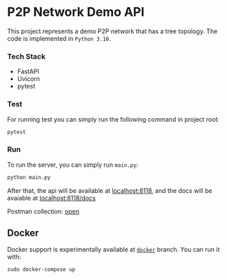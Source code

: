 # P2P Network Demo API

This project represents a demo P2P network that has a tree topology. The code is implemented in `Python 3.10`.

### Tech Stack
- FastAPI
- Uvicorn
- pytest

### Test
For running test you can simply run the following command in project root:

```bash
pytest
```

### Run
To run the server, you can simply run `main.py`:

```bash
python main.py
```

After that, the api will be available at [localhost:8118](localhost:8118), and the docs will be avaiable at [localhost:8118/docs](localhost:8118/docs)

Postman collection: [open](https://www.getpostman.com/collections/8b1b247083ab94b4bb26)

## Docker
Docker support is experimentally available at [`docker`](https://github.com/AminRezaei0x443/s73-ta/tree/docker) branch. You can run it with:
```
sudo docker-compose up
```